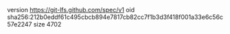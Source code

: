 version https://git-lfs.github.com/spec/v1
oid sha256:212b0eddf61c495cbcb894e7817cb82cc7f1b3d3f418f001a33e6c56c57e2247
size 4702
